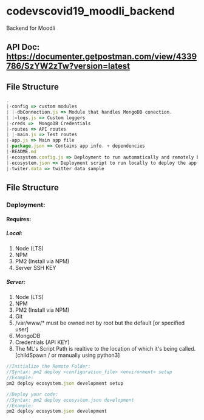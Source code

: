 # codevscovid19_moodli_backend

Backend for Moodli

## API Doc: https://documenter.getpostman.com/view/4339786/SzYW2zTw?version=latest

## File Structure

```javascript
.
|-config => custom modules
| |-dbConnection.js => Module that handles MongoDB conection.
| |=logs.js => Custom loggers
|-creds =>  MongoDB Credentials
|-routes => API routes
| |-main.js => Test routes
|-app.js => Main app file
|-package.json => Contains app info. + dependencies
|-README.md
|-ecosystem.config.js => Deployment to run automatically and remotely by the VM [AWS]
|-ecosystem.json => Deployment script to run locally to deploy the app [AWS]
|-twiter.data => twitter data sample
```

## File Structure

### Deployment:

#### Requires:

##### Local:

1. Node (LTS)
2. NPM
3. PM2 (Install via NPM)
4. Server SSH KEY

##### Server:

1. Node (LTS)
2. NPM
3. PM2 (Install via NPM)
4. Git
5. /var/www/\* must be owned not by root but the default [or specified user]
6. MongoDB
7. Credentials (API KEY)
8. The ML's Script Path is realtive to the location of which it's being called. [childSpawn / or manually using python3]

```javascript
//Initialize the Remote Folder:
//Syntax: pm2 deploy <configuration_file> <environment> setup
//Example:
pm2 deploy ecosystem.json development setup

//Deploy your code:
//Syntax: pm2 deploy ecosystem.json development
//Example:
pm2 deploy ecosystem.json development
```
